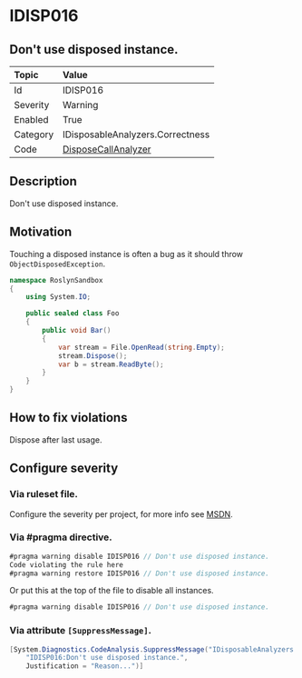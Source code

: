 # IDISP016
## Don't use disposed instance.

| Topic    | Value
| :--      | :-- |
| Id       | IDISP016
| Severity | Warning
| Enabled  | True
| Category | IDisposableAnalyzers.Correctness
| Code     | [DisposeCallAnalyzer]([DisposeCallAnalyzer](https://github.com/DotNetAnalyzers/IDisposableAnalyzers/blob/master/IDisposableAnalyzers/Analyzers/DisposeCallAnalyzer.cs))

## Description

Don't use disposed instance.

## Motivation

Touching a disposed instance is often a bug as it should throw `ObjectDisposedException`.

```cs
namespace RoslynSandbox
{
    using System.IO;

    public sealed class Foo
    {
        public void Bar()
        {
            var stream = File.OpenRead(string.Empty);
            stream.Dispose();
            var b = stream.ReadByte();
        }
    }
}
```

## How to fix violations

Dispose after last usage.

<!-- start generated config severity -->
## Configure severity

### Via ruleset file.

Configure the severity per project, for more info see [MSDN](https://msdn.microsoft.com/en-us/library/dd264949.aspx).

### Via #pragma directive.
```C#
#pragma warning disable IDISP016 // Don't use disposed instance.
Code violating the rule here
#pragma warning restore IDISP016 // Don't use disposed instance.
```

Or put this at the top of the file to disable all instances.
```C#
#pragma warning disable IDISP016 // Don't use disposed instance.
```

### Via attribute `[SuppressMessage]`.

```C#
[System.Diagnostics.CodeAnalysis.SuppressMessage("IDisposableAnalyzers.Correctness", 
    "IDISP016:Don't use disposed instance.", 
    Justification = "Reason...")]
```
<!-- end generated config severity -->